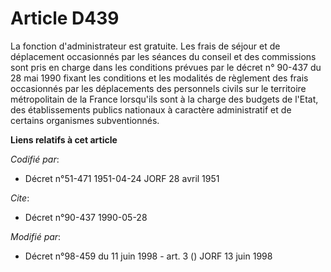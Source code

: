 # Article D439

La fonction d'administrateur est gratuite. Les frais de séjour et de déplacement occasionnés par les séances du conseil et
des commissions sont pris en charge dans les conditions prévues par le décret n° 90-437 du 28 mai 1990 fixant les conditions
et les modalités de règlement des frais occasionnés par les déplacements des personnels civils sur le territoire
métropolitain de la France lorsqu'ils sont à la charge des budgets de l'Etat, des établissements publics nationaux à
caractère administratif et de certains organismes subventionnés.

**Liens relatifs à cet article**

_Codifié par_:

  - Décret n°51-471 1951-04-24 JORF 28 avril 1951

_Cite_:

  - Décret n°90-437 1990-05-28

_Modifié par_:

  - Décret n°98-459 du 11 juin 1998 - art. 3 () JORF 13 juin 1998
